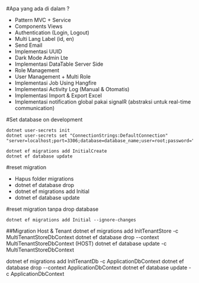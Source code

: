#Apa yang ada di dalam ?

- Pattern MVC + Service
- Components Views
- Authentication (Login, Logout)
- Multi Lang Label (id, en)
- Send Email
- Implementasi UUID
- Dark Mode Admin Lte
- Implementasi DataTable Server Side
- Role Management
- User Management + Multi Role
- Implementasi Job Using Hangfire
- Implementasi Activity Log (Manual & Otomatis)
- Implementasi Import & Export Excel
- Implementasi notification global pakai signalR (abstraksi untuk real-time communication)

#Set database on development

```
dotnet user-secrets init
dotnet user-secrets set "ConnectionStrings:DefaultConnection" "server=localhost;port=3306;database=database_name;user=root;password="

dotnet ef migrations add InitialCreate
dotnet ef database update
```

#reset migration

- Hapus folder migrations
- dotnet ef database drop
- dotnet ef migrations add Initial
- dotnet ef database update

#reset migration tanpa drop database

```
dotnet ef migrations add Initial --ignore-changes
```

##Migration Host & Tenant
dotnet ef migrations add InitTenantStore -c MultiTenantStoreDbContext
dotnet ef database drop --context MultiTenantStoreDbContext (HOST)
dotnet ef database update -c MultiTenantStoreDbContext

dotnet ef migrations add InitTenantDb -c ApplicationDbContext
dotnet ef database drop --context ApplicationDbContext
dotnet ef database update -c ApplicationDbContext
